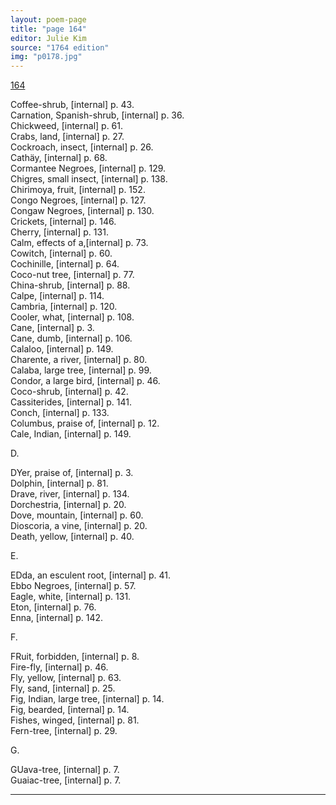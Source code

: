 ```yaml
---
layout: poem-page
title: "page 164"
editor: Julie Kim
source: "1764 edition"
img: "p0178.jpg"
---
```



[164]({{site.baseurl}}/images/{{page.img}})

Coffee-shrub, [internal] p. 43.  
Carnation, Spanish-shrub, [internal] p. 36.  
Chickweed, [internal] p. 61.  
Crabs, land, [internal] p. 27.  
Cockroach, insect, [internal] p. 26.  
Cathäy, [internal] p. 68.  
Cormantee Negroes, [internal] p. 129.  
Chigres, small insect, [internal] p. 138.  
Chirimoya, fruit, [internal] p. 152.  
Congo Negroes, [internal] p. 127.  
Congaw Negroes, [internal] p. 130.  
Crickets, [internal] p. 146.  
Cherry, [internal] p. 131.  
Calm, effects of a,[internal]  p. 73.  
Cowitch, [internal] p. 60.  
Cochinille, [internal] p. 64.  
Coco-nut tree, [internal] p. 77.  
China-shrub, [internal] p. 88.  
Calpe, [internal] p. 114.  
Cambria, [internal] p. 120.  
Cooler, what, [internal] p. 108.  
Cane, [internal] p. 3.  
Cane, dumb, [internal] p. 106.  
Calaloo, [internal] p. 149.  
Charente, a river, [internal] p. 80.  
Calaba, large tree, [internal] p. 99.  
Condor, a large bird, [internal] p. 46.  
Coco-shrub, [internal] p. 42.  
Cassiterides, [internal] p. 141.  
Conch, [internal] p. 133.   
Columbus, praise of, [internal] p. 12.  
Cale, Indian, [internal] p. 149.  

D.

DYer, praise of, [internal] p. 3.  
Dolphin, [internal] p. 81.  
Drave, river, [internal] p. 134.  
Dorchestria, [internal] p. 20.  
Dove, mountain, [internal] p. 60.  
Dioscoria, a vine, [internal] p. 20.  
Death, yellow, [internal] p. 40.  

E.

EDda, an esculent root, [internal] p. 41.  
Ebbo Negroes, [internal] p. 57.  
Eagle, white, [internal] p. 131.  
Eton, [internal] p. 76.  
Enna, [internal] p. 142.  

F.

FRuit, forbidden, [internal] p. 8.  
Fire-fly, [internal] p. 46.  
Fly, yellow, [internal] p. 63.  
Fly, sand, [internal] p. 25.  
Fig, Indian, large tree, [internal] p. 14.  
Fig, bearded, [internal] p. 14.  
Fishes, winged, [internal] p. 81.  
Fern-tree, [internal] p. 29.  

G. 

GUava-tree, [internal] p. 7.  
Guaiac-tree, [internal] p. 7.  

---
